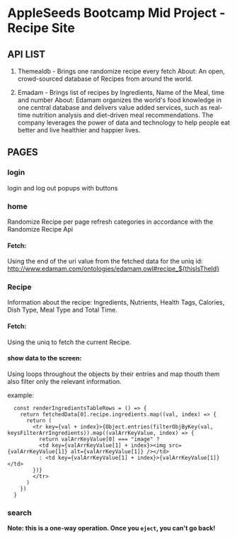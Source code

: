 #  AppleSeeds Bootcamp Mid Project - Recipe Site

## API LIST

1. Themealdb - Brings one randomize recipe every fetch
About: An open, crowd-sourced database of Recipes from around the world.

2. Emadam - Brings list of recipes by Ingredients, Name of the Meal, time and number
About: Edamam organizes the world's food knowledge in one central database and delivers value added services,
such as real-time nutrition analysis and diet-driven meal recommendations.
The company leverages the power of data and technology to help people eat better and live healthier and happier lives.

## PAGES

### login

login and log out popups with buttons

### home

Randomize Recipe per page refresh
categories in accordance with the Randomize Recipe Api

#### Fetch:
Using the end of the uri value from the fetched data for the uniq id: http://www.edamam.com/ontologies/edamam.owl#recipe_${thisIsTheId}

### Recipe

Information about the recipe: Ingredients, Nutrients, Health Tags, Calories, Dish Type, Meal Type and Total Time.

#### Fetch:
Using the uniq to fetch the current Recipe.

#### show data to the screen:
Using loops throughout the objects by their entries and map thouth them also filter only the relevant information.

example:
```
  const renderIngredientsTableRows = () => {
    return fetchedData[0].recipe.ingredients.map((val, index) => {
      return (
        <tr key={val + index}>{Object.entries(filterObjByKey(val, keysFilterArrIngredients)).map((valArrKeyValue, index) => {
          return valArrKeyValue[0] === "image" ? 
          <td key={valArrKeyValue[1] + index}><img src={valArrKeyValue[1]} alt={valArrKeyValue[1]} /></td> 
          : <td key={valArrKeyValue[1] + index}>{valArrKeyValue[1]}</td>
        })}
        </tr>
      )
    })
  }
  ```
### search



**Note: this is a one-way operation. Once you `eject`, you can't go back!**

